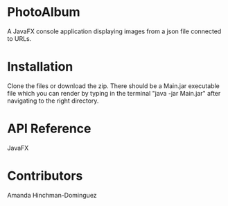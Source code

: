 # PhotoAlbum
A JavaFX console application displaying images from a json file connected to URLs.

# Installation
  Clone the files or download the zip.  There should be a Main.jar executable file which you can render by typing in the terminal "java -jar Main.jar" after navigating to the right directory.

# API Reference
  JavaFX

# Contributors
  Amanda Hinchman-Dominguez
